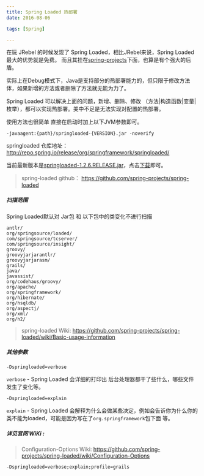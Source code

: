 ```yaml
---
title: Spring Loaded 热部署
date: 2016-08-06

tags: [Spring]

---
```


在玩 JRebel 的时候发现了 Spring Loaded，相比JRebel来说，Spring Loaded最大的优势就是免费。
而且其挂在[spring-projects](https://github.com/spring-projects)下面，也算是有个强大的后盾。

<!--more-->

实际上在Debug模式下，Java是支持部分的热部署能力的，但只限于修改方法体，如果新增的方法或者删除了方法就无能为力了。

Spring Loaded 可以解决上面的问题，新增、删除、修改 （方法|构造函数|变量|枚举），都可以实现热部署。美中不足是无法实现对配置的热部署。

使用方法也很简单 直接在启动时加上以下JVM参数即可。

```
-javaagent:{path}/springloaded-{VERSION}.jar -noverify
```

springloaded 仓库地址：http://repo.spring.io/release/org/springframework/springloaded/

当前最新版本是[springloaded-1.2.6.RELEASE.jar](http://repo.spring.io/release/org/springframework/springloaded/1.2.6.RELEASE/springloaded-1.2.6.RELEASE.jar)，点击[下载](http://repo.spring.io/release/org/springframework/springloaded/1.2.6.RELEASE/springloaded-1.2.6.RELEASE.jar)即可。

> spring-loaded github： https://github.com/spring-projects/spring-loaded


##### 扫描范围

Spring Loaded默认对 Jar包 和 以下包中的类变化不进行扫描
```
antlr/
org/springsource/loaded/
com/springsource/tcserver/
com/springsource/insight/
groovy/
groovyjarjarantlr/
groovyjarjarasm/
grails/
java/
javassist/
org/codehaus/groovy/
org/apache/
org/springframework/
org/hibernate/
org/hsqldb/
org/aspectj/
org/xml/
org/h2/
```

> spring-loaded Wiki: https://github.com/spring-projects/spring-loaded/wiki/Basic-usage-information

##### 其他参数

```
-Dspringloaded=verbose
```
`verbose` - Spring Loaded 会详细的打印出 后台处理器都干了些什么，哪些文件发生了变化等。

```
-Dspringloaded=explain
```
`explain` - Spring Loaded 会解释为什么会做某些决定，例如会告诉你为什么你的类不能为loaded，可能是因为写在了`org.springframework`包下面 等。

##### 详见官网 WiKi :
> Configuration-Options Wiki: https://github.com/spring-projects/spring-loaded/wiki/Configuration-Options
```
-Dspringloaded=verbose;explain;profile=grails
```